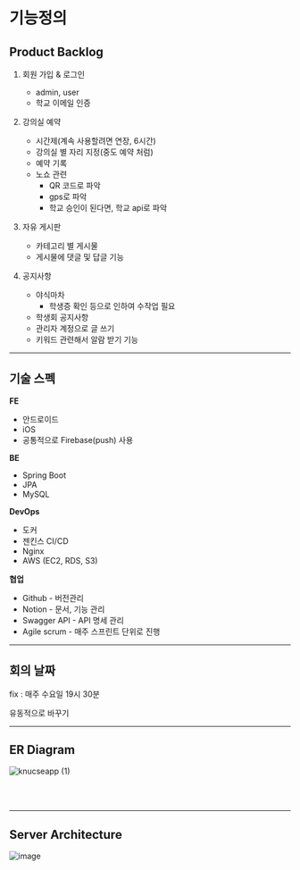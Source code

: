 # 기능정의

## Product Backlog

1. 회원 가입 & 로그인
    - admin, user
    - 학교 이메일 인증
   

2. 강의실 예약
    - 시간제(계속 사용할려면 연장, 6시간)
    - 강의실 별 자리 지정(중도 예약 처럼)
    - 예약 기록
    - 노쇼 관련
        - QR 코드로 파악
        - gps로 파악
        - 학교 승인이 된다면, 학교 api로 파악
   

3. 자유 게시판
   - 카테고리 별 게시물
   - 게시물에 댓글 및 답글 기능
   

4. 공지사항
    - 야식마차
        - 학생증 확인 등으로 인하여 수작업 필요
    - 학생회 공지사항
    - 관리자 계정으로 글 쓰기
    - 키워드 관련해서 알람 받기 기능
   
   
---

## 기술 스펙

**FE**

- 안드로이드
- iOS
- 공통적으로 Firebase(push) 사용

**BE**

- Spring Boot
- JPA  
- MySQL

**DevOps**

- 도커
- 젠킨스 CI/CD
- Nginx
- AWS (EC2, RDS, S3)

**협업**

- Github - 버전관리
- Notion - 문서, 기능 관리
- Swagger API - API 명세 관리
- Agile scrum - 매주 스프린트 단위로 진행

---

## 회의 날짜

fix : 매주 수요일 19시 30분

유동적으로 바꾸기

---

## ER Diagram

![knucseapp (1)](https://user-images.githubusercontent.com/51476083/127291522-064db17b-6ef8-444c-b5cd-417d5d2b8d58.png)

<br/> <br/>

---

## Server Architecture

![image](https://user-images.githubusercontent.com/51476083/127125991-5b9007ae-2470-45ec-a04b-a5d9cefbca67.png)
